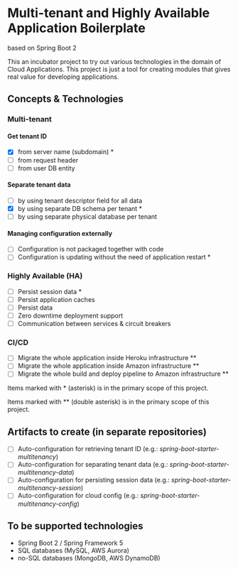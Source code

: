 # Multi-tenant and Highly Available Application Boilerplate
based on Spring Boot 2 

This an incubator project to try out various technologies in the domain of Cloud Applications.
This project is just a tool for creating modules that gives real value for developing applications.

## Concepts & Technologies
### Multi-tenant
#### Get tenant ID
 - [x] from server name (subdomain) *
 - [ ] from request header
 - [ ] from user DB entity
#### Separate tenant data
 - [ ] by using tenant descriptor field for all data
 - [x] by using separate DB schema per tenant *
 - [ ] by using separate physical database per tenant
#### Managing configuration externally
 - [ ] Configuration is not packaged together with code
 - [ ] Configuration is updating without the need of application restart *

### Highly Available (HA)
- [ ] Persist session data *
- [ ] Persist application caches
- [ ] Persist data
- [ ] Zero downtime deployment support
- [ ] Communication between services & circuit breakers

### CI/CD
- [ ] Migrate the whole application inside Heroku infrastructure **
- [ ] Migrate the whole application inside Amazon infrastructure **
- [ ] Migrate the whole build and deploy pipeline to Amazon infrastructure **

Items marked with * (asterisk) is in the primary scope of this project.

Items marked with ** (double asterisk) is in the primary scope of this project.

## Artifacts to create (in separate repositories)
- [ ] Auto-configuration for retrieving tenant ID (e.g.: _spring-boot-starter-multitenancy_)
- [ ] Auto-configuration for separating tenant data (e.g.: _spring-boot-starter-multitenancy-data_)
- [ ] Auto-configuration for persisting session data (e.g.: _spring-boot-starter-multitenancy-session_)
- [ ] Auto-configuration for cloud config (e.g.: _spring-boot-starter-multitenancy-config_)

## To be supported technologies
- Spring Boot 2 / Spring Framework 5
- SQL databases (MySQL, AWS Aurora)
- no-SQL databases (MongoDB, AWS DynamoDB)

